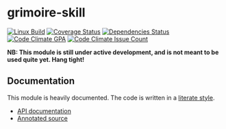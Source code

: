 # grimoire-skill

[![Linux Build][travis-image]][travis-url]
[![Coverage Status][coveralls-image]][coveralls-url]
[![Dependencies Status][david-dm-image]][david-dm-url]
[![Code Climate GPA][code-climate-gpa-image]][code-climate-gpa-url]
[![Code Climate Issue Count][code-climate-issue-count-image]][code-climate-issue-count-url]

**NB: This module is still under active development, and is not meant to be used quite yet. Hang tight!**

[travis-image]: https://img.shields.io/travis/grimoirejs/grimoire-skill/master.svg?label=linux
[travis-url]: https://travis-ci.org/grimoirejs/grimoire-skill/
[coveralls-image]: https://coveralls.io/repos/grimoirejs/grimoire-skill/badge.svg?branch=master&service=github
[coveralls-url]: https://coveralls.io/github/grimoirejs/grimoire-skill?branch=master
[david-dm-image]: https://david-dm.org/grimoirejs/grimoire-skill.svg
[david-dm-url]: https://david-dm.org/grimoirejs/grimoire-skill
[code-climate-gpa-image]: https://codeclimate.com/github/grimoirejs/grimoire-skill/badges/gpa.svg
[code-climate-gpa-url]: https://codeclimate.com/github/grimoirejs/grimoire-skill
[code-climate-issue-count-image]: https://codeclimate.com/github/grimoirejs/grimoire-skill/badges/issue_count.svg
[code-climate-issue-count-url]: https://codeclimate.com/github/grimoirejs/grimoire-skill

## Documentation

This module is heavily documented. The code is written in a [literate style](https://en.wikipedia.org/wiki/Literate_programming).

* [API documentation](http://grimoirejs.github.io/grimoire-skill/)
* [Annotated source](http://grimoirejs.github.io/grimoire-skill/source)

